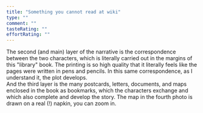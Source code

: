 ```yaml
---
title: "Something you cannot read at wiki"
type: ""
comment: ""
tasteRating: ""
effortRating: ""
---
```

The second (and main) layer of the narrative is the correspondence between the two characters, which is literally carried out in the margins of this "library" book. The printing is so high quality that it literally feels like the pages were written in pens and pencils. In this same correspondence, as I understand it, the plot develops.  
And the third layer is the many postcards, letters, documents, and maps enclosed in the book as bookmarks, which the characters exchange and which also complete and develop the story. The map in the fourth photo is drawn on a real (!) napkin, you can zoom in.
